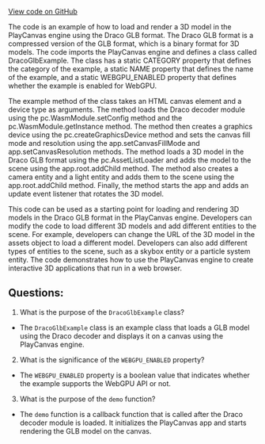 [View code on GitHub](https://github.com/playcanvas/engine/examples/src/examples/loaders/draco-glb.tsx)

The code is an example of how to load and render a 3D model in the PlayCanvas engine using the Draco GLB format. The Draco GLB format is a compressed version of the GLB format, which is a binary format for 3D models. The code imports the PlayCanvas engine and defines a class called DracoGlbExample. The class has a static CATEGORY property that defines the category of the example, a static NAME property that defines the name of the example, and a static WEBGPU_ENABLED property that defines whether the example is enabled for WebGPU.

The example method of the class takes an HTML canvas element and a device type as arguments. The method loads the Draco decoder module using the pc.WasmModule.setConfig method and the pc.WasmModule.getInstance method. The method then creates a graphics device using the pc.createGraphicsDevice method and sets the canvas fill mode and resolution using the app.setCanvasFillMode and app.setCanvasResolution methods. The method loads a 3D model in the Draco GLB format using the pc.AssetListLoader and adds the model to the scene using the app.root.addChild method. The method also creates a camera entity and a light entity and adds them to the scene using the app.root.addChild method. Finally, the method starts the app and adds an update event listener that rotates the 3D model.

This code can be used as a starting point for loading and rendering 3D models in the Draco GLB format in the PlayCanvas engine. Developers can modify the code to load different 3D models and add different entities to the scene. For example, developers can change the URL of the 3D model in the assets object to load a different model. Developers can also add different types of entities to the scene, such as a skybox entity or a particle system entity. The code demonstrates how to use the PlayCanvas engine to create interactive 3D applications that run in a web browser.
## Questions: 
 1. What is the purpose of the `DracoGlbExample` class?
- The `DracoGlbExample` class is an example class that loads a GLB model using the Draco decoder and displays it on a canvas using the PlayCanvas engine.

2. What is the significance of the `WEBGPU_ENABLED` property?
- The `WEBGPU_ENABLED` property is a boolean value that indicates whether the example supports the WebGPU API or not.

3. What is the purpose of the `demo` function?
- The `demo` function is a callback function that is called after the Draco decoder module is loaded. It initializes the PlayCanvas app and starts rendering the GLB model on the canvas.